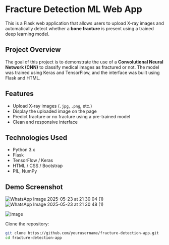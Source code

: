 # Fracture Detection ML Web App

This is a Flask web application that allows users to upload X-ray images and automatically detect whether a **bone fracture** is present using a trained deep learning model.

## Project Overview

The goal of this project is to demonstrate the use of a **Convolutional Neural Network (CNN)** to classify medical images as fractured or not. The model was trained using Keras and TensorFlow, and the interface was built using Flask and HTML.

## Features

- Upload X-ray images (`.jpg`, `.png`, etc.)
- Display the uploaded image on the page
- Predict fracture or no fracture using a pre-trained model
- Clean and responsive interface

## Technologies Used

- Python 3.x
- Flask
- TensorFlow / Keras
- HTML / CSS / Bootstrap
- PIL, NumPy

## Demo Screenshot
![WhatsApp Image 2025-05-23 at 21 30 04 (1)](https://github.com/user-attachments/assets/fc46d374-9ab0-4416-9f2c-28acceaedd15)
![WhatsApp Image 2025-05-23 at 21 30 48 (1)](https://github.com/user-attachments/assets/ffe5ef78-09d8-458d-aff8-58e583c358f2)

![image](https://github.com/user-attachments/assets/cf9e281c-c4fa-47f9-9d6f-d4ea0e089a02)





Clone the repository:

```bash
git clone https://github.com/yourusername/fracture-detection-app.git
cd fracture-detection-app
